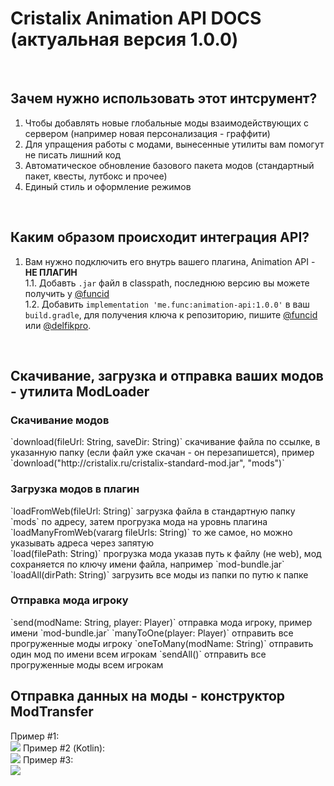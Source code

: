 # Cristalix Animation API DOCS (актуальная версия 1.0.0)

<br>
<h2>Зачем нужно использовать этот интсрумент?</h2>

1. Чтобы добавлять новые глобальные моды взаимодействующих с сервером (например новая персонализация - граффити)
2. Для упращения работы с модами, вынесенные утилиты вам помогут не писать лишний код
3. Автоматическое обновление базового пакета модов (стандартный пакет, квесты, лутбокс и прочее)
4. Единый стиль и оформление режимов
<br>
<h2>Каким образом происходит интеграция API?</h2>

1. Вам нужно подключить его внутрь вашего плагина, Animation API - <b>НЕ ПЛАГИН</b><br>
1.1. Добавть `.jar` файл в classpath, последнюю версию вы можете получить у <a href="https://vk.com/funcid">@funcid</a><br>
1.2. Добавить `implementation 'me.func:animation-api:1.0.0'` в ваш `build.gradle`, для получения ключа к репозиторию, пишите <a href="https://vk.com/funcid">@funcid</a> или <a href="https://vk.com/delfikpro">@delfikpro</a>.
<br>
<h2>Скачивание, загрузка и отправка ваших модов - утилита ModLoader</h2>

<h3>Скачивание модов</h3>
`download(fileUrl: String, saveDir: String)` скачивание файла по ссылке, в указанную папку (если файл уже скачан - он перезапишется), пример `download("http://cristalix.ru/cristalix-standard-mod.jar", "mods")`
<h3>Загрузка модов в плагин</h3>
`loadFromWeb(fileUrl: String)` загрузка файла в стандартную папку `mods` по адресу, затем прогрузка мода на уровнь плагина<br>
`loadManyFromWeb(vararg fileUrls: String)` то же самое, но можно указывать адреса через запятую<br>
`load(filePath: String)` прогрузка мода указав путь к файлу (не web), мод сохраняется по ключу имени файла, например `mod-bundle.jar`<br>
`loadAll(dirPath: String)` загрузить все моды из папки по путю к папке <br> 
<h3>Отправка мода игроку</h3>
`send(modName: String, player: Player)` отправка мода игроку, пример имени `mod-bundle.jar`
`manyToOne(player: Player)` отправить все прогруженные моды игроку
`oneToMany(modName: String)` отправить один мод по имени всем игрокам
`sendAll()` отправить все прогруженные моды всем игрокам

<h2>Отправка данных на моды - конструктор ModTransfer</h2>
Пример #1:<br>
<img src="https://user-images.githubusercontent.com/42806772/144771556-c024a5fc-910e-4c23-bb95-ab0c58d8bc3a.png">
Пример #2 (Kotlin):<br>
<img src="https://user-images.githubusercontent.com/42806772/144771588-b6836e50-0c0d-4fee-8fe5-54b681d25ecd.png">
Пример #3:<br>
<img src="https://user-images.githubusercontent.com/42806772/144771670-73be5c2a-173b-4da9-8ee0-d67a8b291a61.png">



